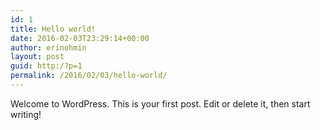 ```yaml
---
id: 1
title: Hello world!
date: 2016-02-03T23:29:14+00:00
author: erinohmin
layout: post
guid: http:/?p=1
permalink: /2016/02/03/hello-world/
---
```

Welcome to WordPress. This is your first post. Edit or delete it, then start writing!